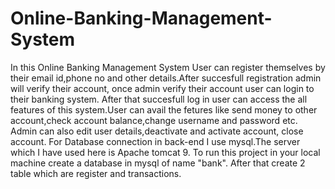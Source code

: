 # Online-Banking-Management-System
In this Online Banking Management System User can register themselves by their email id,phone no and other details.After succesfull registration  admin will verify their account, once admin verify their account user can login to their banking system. After that succesfull log in user can access the all features of this  system.User can avail the fetures like send money to other account,check account balance,change username and password etc. Admin can also edit user details,deactivate and activate account,  close account.  For Database connection in back-end I use mysql.The server which I have used here is Apache tomcat 9.  To run this project in your local machine create a database in mysql of name "bank". After that create 2 table which are register and transactions.
